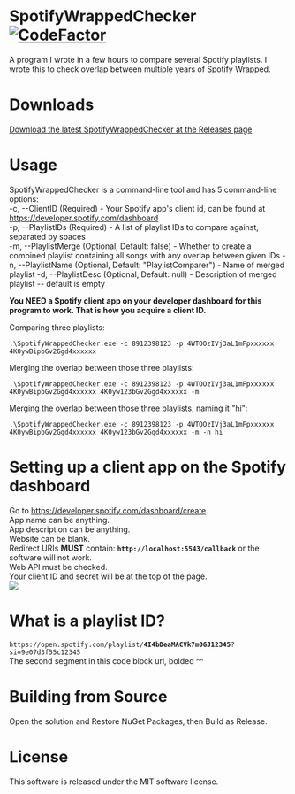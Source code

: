 # SpotifyWrappedChecker [![CodeFactor](https://www.codefactor.io/repository/github/solwynn/SpotifyWrappedChecker/badge)](https://www.codefactor.io/repository/github/solwynn/SpotifyWrappedChecker) 
A program I wrote in a few hours to compare several Spotify playlists. I wrote this to check overlap between multiple years of Spotify Wrapped.
  
# Downloads  
[Download the latest SpotifyWrappedChecker at the Releases page](https://github.com/solwynn/SpotifyWrappedChecker/releases)

# Usage  
SpotifyWrappedChecker is a command-line tool and has 5 command-line options:  
-c, --ClientID (Required) - Your Spotify app's client id, can be found at https://developer.spotify.com/dashboard  
-p, --PlaylistIDs (Required) - A list of playlist IDs to compare against, separated by spaces  
-m, --PlaylistMerge (Optional, Default: false) - Whether to create a combined playlist containing all songs with any overlap between given IDs
-n, --PlaylistName (Optional, Default: "PlaylistComparer") - Name of merged playlist
-d, --PlaylistDesc (Optional, Default: null) - Description of merged playlist -- default is empty

**You NEED a Spotify client app on your developer dashboard for this program to work. That is how you acquire a client ID.**

Comparing three playlists:
```
.\SpotifyWrappedChecker.exe -c 8912398123 -p 4WTOOzIVj3aL1mFpxxxxxx 4K0ywBipbGv2Ggd4xxxxxx 
```  

Merging the overlap between those three playlists:
```
.\SpotifyWrappedChecker.exe -c 8912398123 -p 4WTOOzIVj3aL1mFpxxxxxx 4K0ywBipbGv2Ggd4xxxxxx 4K0yw123bGv2Ggd4xxxxxx -m
```

Merging the overlap between those three playlists, naming it "hi":
```
.\SpotifyWrappedChecker.exe -c 8912398123 -p 4WTOOzIVj3aL1mFpxxxxxx 4K0ywBipbGv2Ggd4xxxxxx 4K0yw123bGv2Ggd4xxxxxx -m -n hi
```

# Setting up a client app on the Spotify dashboard
Go to https://developer.spotify.com/dashboard/create.  
App name can be anything.  
App description can be anything.  
Website can be blank.  
Redirect URIs **MUST** contain: **`http://localhost:5543/callback`** or the software will not work.  
Web API must be checked.  
Your client ID and secret will be at the top of the page.  
![](https://i.imgur.com/t74CfPo.png)



# What is a playlist ID?
`https://open.spotify.com/playlist/`**`4I4bDeaMACVk7m0GJ12345`**`?si=9e07d3f55c12345`  
The second segment in this code block url, bolded \^\^

# Building from Source  
Open the solution and Restore NuGet Packages, then Build as Release.

# License  
This software is released under the MIT software license.